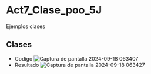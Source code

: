 # Act7_Clase_poo_5J
Ejemplos clases
## Clases
- Codigo
 ![Captura de pantalla 2024-09-18 063407](https://github.com/user-attachments/assets/1a2abf4e-f2de-41db-a567-35d0f728bf5e)
- Resultado
 ![Captura de pantalla 2024-09-18 063427](https://github.com/user-attachments/assets/d02ee55f-6a3f-42cc-8d37-d05e8248b15a)

